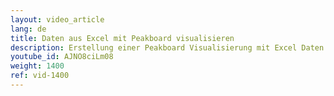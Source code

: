 ```yaml
---
layout: video_article
lang: de
title: Daten aus Excel mit Peakboard visualisieren
description: Erstellung einer Peakboard Visualisierung mit Excel Daten aus OneDrive.
youtube_id: AJNO8ciLm08
weight: 1400
ref: vid-1400
---
```

